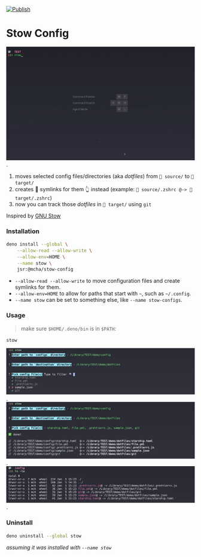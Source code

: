 [![Publish](https://github.com/mwmcode/stow-config/actions/workflows/publish.yml/badge.svg)](https://github.com/mwmcode/stow-config/actions/workflows/publish.yml)

# Stow Config

![demo](./screenshots/stow_demo.gif 'demo').

1. moves selected config files/directories (aka _dotfiles_) from `📂 source/` to `📂 target/`
2. creates 🔗 symlinks for them 👆 instead (example: `📂 source/.zshrc @-> 📂 target/.zshrc`)
3. now you can track those _dotfiles_ in `📂 target/` using `git`

Inspired by [GNU Stow](https://www.gnu.org/software/stow/)

### Installation

```sh
deno install --global \
    --allow-read --allow-write \
    --allow-env=HOME \
    --name stow \
    jsr:@mcha/stow-config
```

- `--allow-read --allow-write` to move configuration files and create symlinks for them.
- `--allow-env=HOME` to allow for paths that start with `~`, such as `~/.config`.
- `--name stow` can be set to something else, like `--name stow-configs`.

### Usage

> make sure `$HOME/.deno/bin` is in `$PATH`:

```sh
stow
```

![stow command prompts](./screenshots/stow_pick_configs.png 'stow command prompts').
![stow command prompts](./screenshots/stow_command.png 'stow command prompts').
![config dir contains symlinks instead of acutaly files/dirs](./screenshots/result_config_dir.png 'config dir result').

### Uninstall

```sh
deno uninstall --global stow
```

_assuming it was installed with `--name stow`_
